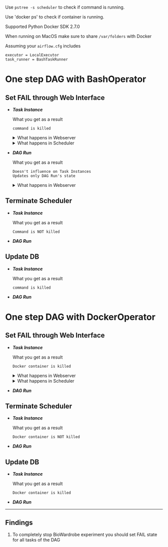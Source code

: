 Use `pstree -s scheduler` to check if command is running.

Use 'docker ps' to check if container is running.

Supported Python Docker SDK 2.7.0

When running on MacOS make sure to share `/var/folders` with Docker

Assuming your `airflow.cfg` includes
      
  ```
  executor = LocalExecutor
  task_runner = BashTaskRunner
  ```


# One step DAG with BashOperator 

## Set FAIL through Web Interface

- ***Task Instance***
  
  What you get as a result
  
    ```
    command is killed
    ```

  <details>
    <summary>What happens in Webserver</summary>
        
      POST to http://0.0.0.0:8080/admin/taskinstance/action/
      Data:
          csrf_token: string
          url: /admin/taskinstance/
          action: set_failed
          rowid: task_id,dag_id,execution_date
        
      # When calling the funtction ids = rowid
      def action_set_failed(self, ids)  # airflow/www/views.py:2644
        
      # When calling the funtction ids = rowid and target_state = State.FAILED
      def set_task_instance_state(self, ids, target_state, session=None)  # airflow/www/views.py:2699
        
      # SQL equivalent, execution_date should look like "2018-11-04 19:00:00.000000"
      UPDATE task_instance
      SET state="failed"
      WHERE task_id="task_id" AND
            dag_id="dag_id" AND
            execution_date="execution_date"
        
  </details>

  <details>
    <summary>What happens in Scheduler</summary>
        
      # Monitore DB state 
        def heartbeat_callback(self, session=None)  # airflow/jobs.py:2646
      
      # If state is changed, initiate task termination
        self.task_runner.terminate()  # airflow/jobs.py:2682
     
      # Depending on a task_runner type, proceed with termination further
        def terminate(self)  # airflow/task/task_runner/base_task_runner.py:39
             
      # Send SIGTERM to all childrens and grandchildren. After timeout sends SIGKILL
        def reap_process_group(pid, log, sig=signal.SIGTERM, timeout=DEFAULT_TIME_TO_WAIT_AFTER_SIGTERM)  # airflow/utils/helpers.py:217
      
      # Catch SIGTERM from TaskInstance class
        def signal_handler(signum, frame)  # airflow/models.py:1609
      
      # Send SIGTERM signal to bash process group 
        def on_kill(self)  # airflow/operators/bash_operator.py:123
        
  </details>
        
- ***DAG Run***

  What you get as a result

    ```
    Doesn't influence on Task Instances
    Updates only DAG Run's state
    ```

  <details>
    <summary>What happens in Webserver</summary>
        
      POST to http://0.0.0.0:8080/admin/dagrun/action/
      Data:
          csrf_token: string
          url: /admin/dagrun/
          action: set_failed
          rowid: 1
                  
      # When calling the function ids = rowid corresponds to id from dag_run table
      def action_set_failed(self, ids)  # airflow/www/views.py:2561
        
      # When calling the function ids = rowid corresponds to id from dag_run table and target_state = State.FAILED
      def set_dagrun_state(self, ids, target_state, session=None)  # airflow/www/views.py:2569
        
      # SQL equivalent, end_date is taken as timezone.utcnow(). In SQL it should look like "2018-11-04 19:00:00.000000"
      UPDATE dag_run
      SET state="failed", end_date="end_date"
      WHERE id=int
        
  </details>



## Terminate Scheduler

- ***Task Instance***

  What you get as a result
  
    ```
    Command is NOT killed
    ```

- ***DAG Run***

## Update DB

- ***Task Instance***

  What you get as a result
  
    ```
    command is killed
    ```

- ***DAG Run***

# One step DAG with DockerOperator
 
## Set FAIL through Web Interface

- ***Task Instance***
  
  What you get as a result
  
    ```
    Docker container is killed
    ```

  <details>
    <summary>What happens in Webserver</summary>
        
      POST to http://0.0.0.0:8080/admin/taskinstance/action/
      Data:
          csrf_token: string
          url: /admin/taskinstance/
          action: set_failed
          rowid: task_id,dag_id,execution_date
    
      # Call airflow/www/views.py:2644 where ids = rowid
      def action_set_failed(self, ids)
     
      # Call airflow/www/views.py:2699 where ids = rowid and target_state = State.FAILED
      def set_task_instance_state(self, ids, target_state, session=None)
    
      # Execute, execution_date should look like "2018-11-04 19:00:00.000000"
      UPDATE task_instance
      SET state="failed"
      WHERE task_id="task_id" AND
            dag_id="dag_id" AND
            execution_date="execution_date"
        
  </details>

  <details>
    <summary>What happens in Scheduler</summary>
        
      # Monitore DB state 
        def heartbeat_callback(self, session=None)  # airflow/jobs.py:2646
      
      # If state is changed, initiate task termination
        self.task_runner.terminate()  # airflow/jobs.py:2682
     
      # Depending on a task_runner type, proceed with termination further
        def terminate(self)  # airflow/task/task_runner/base_task_runner.py:39
             
      # Send SIGTERM to all childrens and grandchildren. After timeout sends SIGKILL
        def reap_process_group(pid, log, sig=signal.SIGTERM, timeout=DEFAULT_TIME_TO_WAIT_AFTER_SIGTERM)  # airflow/utils/helpers.py:217
      
      # Catch SIGTERM from TaskInstance class
        def signal_handler(signum, frame)  # airflow/models.py:1609
      
      # Call stop to the running container through Docker API
        def on_kill(self)  # airflow/operators/docker_operator.py:236
        
  </details>

- ***DAG Run***
  
## Terminate Scheduler

- ***Task Instance***

  What you get as a result
  
    ```
    Docker container is NOT killed
    ```

- ***DAG Run***

## Update DB

- ***Task Instance***

  What you get as a result
  
    ```
    Docker container is killed
    ```

- ***DAG Run***

-------------
Findings
-------------
1. To completely stop BioWardrobe experiment you should set FAIL state for all tasks of the DAG